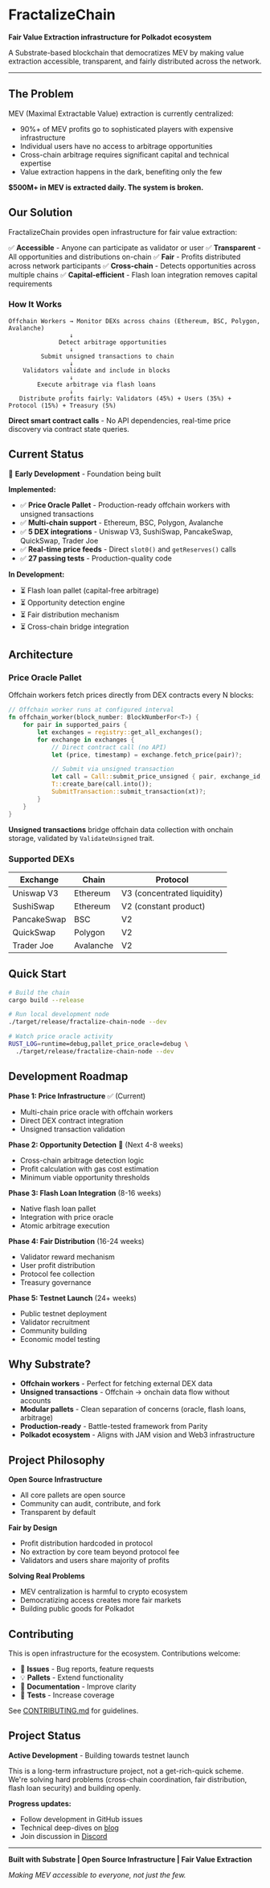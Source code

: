 # FractalizeChain

**Fair Value Extraction infrastructure for Polkadot ecosystem**

A Substrate-based blockchain that democratizes MEV by making value extraction accessible, transparent, and fairly distributed across the network.

---

## The Problem

MEV (Maximal Extractable Value) extraction is currently centralized:
- 90%+ of MEV profits go to sophisticated players with expensive infrastructure
- Individual users have no access to arbitrage opportunities
- Cross-chain arbitrage requires significant capital and technical expertise
- Value extraction happens in the dark, benefiting only the few

**$500M+ in MEV is extracted daily. The system is broken.**

## Our Solution

FractalizeChain provides open infrastructure for fair value extraction:

✅ **Accessible** - Anyone can participate as validator or user
✅ **Transparent** - All opportunities and distributions on-chain
✅ **Fair** - Profits distributed across network participants
✅ **Cross-chain** - Detects opportunities across multiple chains
✅ **Capital-efficient** - Flash loan integration removes capital requirements

### How It Works

```
Offchain Workers → Monitor DEXs across chains (Ethereum, BSC, Polygon, Avalanche)
                 ↓
              Detect arbitrage opportunities
                 ↓
         Submit unsigned transactions to chain
                 ↓
    Validators validate and include in blocks
                 ↓
        Execute arbitrage via flash loans
                 ↓
   Distribute profits fairly: Validators (45%) + Users (35%) + Protocol (15%) + Treasury (5%)
```

**Direct smart contract calls** - No API dependencies, real-time price discovery via contract state queries.

## Current Status

🚧 **Early Development** - Foundation being built

**Implemented:**
- ✅ **Price Oracle Pallet** - Production-ready offchain workers with unsigned transactions
- ✅ **Multi-chain support** - Ethereum, BSC, Polygon, Avalanche
- ✅ **5 DEX integrations** - Uniswap V3, SushiSwap, PancakeSwap, QuickSwap, Trader Joe
- ✅ **Real-time price feeds** - Direct `slot0()` and `getReserves()` calls
- ✅ **27 passing tests** - Production-quality code

**In Development:**
- ⏳ Flash loan pallet (capital-free arbitrage)
- ⏳ Opportunity detection engine
- ⏳ Fair distribution mechanism
- ⏳ Cross-chain bridge integration

## Architecture

### Price Oracle Pallet

Offchain workers fetch prices directly from DEX contracts every N blocks:

```rust
// Offchain worker runs at configured interval
fn offchain_worker(block_number: BlockNumberFor<T>) {
    for pair in supported_pairs {
        let exchanges = registry::get_all_exchanges();
        for exchange in exchanges {
            // Direct contract call (no API)
            let (price, timestamp) = exchange.fetch_price(pair)?;

            // Submit via unsigned transaction
            let call = Call::submit_price_unsigned { pair, exchange_id, price, timestamp };
            T::create_bare(call.into());
            SubmitTransaction::submit_transaction(xt)?;
        }
    }
}
```

**Unsigned transactions** bridge offchain data collection with onchain storage, validated by `ValidateUnsigned` trait.

### Supported DEXs

| Exchange | Chain | Protocol |
|----------|-------|----------|
| Uniswap V3 | Ethereum | V3 (concentrated liquidity) |
| SushiSwap | Ethereum | V2 (constant product) |
| PancakeSwap | BSC | V2 |
| QuickSwap | Polygon | V2 |
| Trader Joe | Avalanche | V2 |

## Quick Start

```bash
# Build the chain
cargo build --release

# Run local development node
./target/release/fractalize-chain-node --dev

# Watch price oracle activity
RUST_LOG=runtime=debug,pallet_price_oracle=debug \
  ./target/release/fractalize-chain-node --dev
```

## Development Roadmap

**Phase 1: Price Infrastructure** ✅ (Current)
- Multi-chain price oracle with offchain workers
- Direct DEX contract integration
- Unsigned transaction validation

**Phase 2: Opportunity Detection** 🚧 (Next 4-8 weeks)
- Cross-chain arbitrage detection logic
- Profit calculation with gas cost estimation
- Minimum viable opportunity thresholds

**Phase 3: Flash Loan Integration** (8-16 weeks)
- Native flash loan pallet
- Integration with price oracle
- Atomic arbitrage execution

**Phase 4: Fair Distribution** (16-24 weeks)
- Validator reward mechanism
- User profit distribution
- Protocol fee collection
- Treasury governance

**Phase 5: Testnet Launch** (24+ weeks)
- Public testnet deployment
- Validator recruitment
- Community building
- Economic model testing

## Why Substrate?

- **Offchain workers** - Perfect for fetching external DEX data
- **Unsigned transactions** - Offchain → onchain data flow without accounts
- **Modular pallets** - Clean separation of concerns (oracle, flash loans, arbitrage)
- **Production-ready** - Battle-tested framework from Parity
- **Polkadot ecosystem** - Aligns with JAM vision and Web3 infrastructure

## Project Philosophy

**Open Source Infrastructure**
- All core pallets are open source
- Community can audit, contribute, and fork
- Transparent by default

**Fair by Design**
- Profit distribution hardcoded in protocol
- No extraction by core team beyond protocol fee
- Validators and users share majority of profits

**Solving Real Problems**
- MEV centralization is harmful to crypto ecosystem
- Democratizing access creates more fair markets
- Building public goods for Polkadot

## Contributing

This is open infrastructure for the ecosystem. Contributions welcome:

- 🐛 **Issues** - Bug reports, feature requests
- 💡 **Pallets** - Extend functionality
- 📝 **Documentation** - Improve clarity
- 🧪 **Tests** - Increase coverage

See [CONTRIBUTING.md](CONTRIBUTING.md) for guidelines.

## Project Status

**Active Development** - Building towards testnet launch

This is a long-term infrastructure project, not a get-rich-quick scheme. We're solving hard problems (cross-chain coordination, fair distribution, flash loan security) and building openly.

**Progress updates:**
- Follow development in GitHub issues
- Technical deep-dives on [blog](#)
- Join discussion in [Discord](#)

---

**Built with Substrate | Open Source Infrastructure | Fair Value Extraction**

*Making MEV accessible to everyone, not just the few.*
